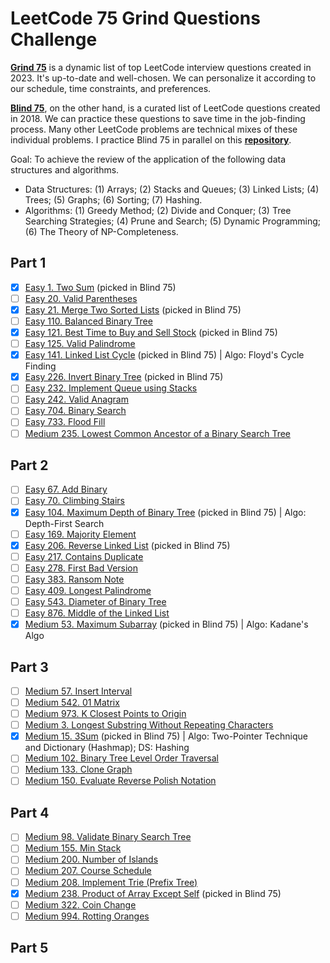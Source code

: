 # LeetCode 75 Grind Questions Challenge

[**Grind 75**](https://www.techinterviewhandbook.org/grind75) is a dynamic list of top LeetCode interview questions created in 2023. It's up-to-date and well-chosen. We can personalize it according to our schedule, time constraints, and preferences. 

[**Blind 75**](https://www.teamblind.com/post/New-Year-Gift---Curated-List-of-Top-75-LeetCode-Questions-to-Save-Your-Time-OaM1orEU), on the other hand, is a curated list of LeetCode questions created in 2018. We can practice these questions to save time in the job-finding process. Many other LeetCode problems are technical mixes of these individual problems. I practice Blind 75 in parallel on this [**repository**](https://github.com/open-minded13/2023_LeetCode_Blind_75_Questions_Challenge).

Goal: To achieve the review of the application of the following data structures and algorithms.

- Data Structures: (1) Arrays; (2) Stacks and Queues; (3) Linked Lists; (4) Trees; (5) Graphs; (6) Sorting; (7) Hashing.
- Algorithms: (1) Greedy Method; (2) Divide and Conquer; (3) Tree Searching Strategies; (4) Prune and Search; (5) Dynamic Programming; (6) The Theory of NP-Completeness.

## Part 1

- [x] [Easy 1. Two Sum](https://leetcode.com/problems/two-sum/) (picked in Blind 75)
- [ ] [Easy 20. Valid Parentheses](https://leetcode.com/problems/valid-parentheses/)
- [x] [Easy 21. Merge Two Sorted Lists](https://leetcode.com/problems/merge-two-sorted-lists/) (picked in Blind 75)
- [ ] [Easy 110. Balanced Binary Tree](https://leetcode.com/problems/balanced-binary-tree/)
- [x] [Easy 121. Best Time to Buy and Sell Stock](https://leetcode.com/problems/best-time-to-buy-and-sell-stock/) (picked in Blind 75)
- [ ] [Easy 125. Valid Palindrome](https://leetcode.com/problems/valid-palindrome/)
- [x] [Easy 141. Linked List Cycle](https://leetcode.com/problems/linked-list-cycle/) (picked in Blind 75) | Algo: Floyd's Cycle Finding
- [x] [Easy 226. Invert Binary Tree](https://leetcode.com/problems/invert-binary-tree/) (picked in Blind 75)
- [ ] [Easy 232. Implement Queue using Stacks](https://leetcode.com/problems/implement-queue-using-stacks/)
- [ ] [Easy 242. Valid Anagram](https://leetcode.com/problems/valid-anagram/)
- [ ] [Easy 704. Binary Search](https://leetcode.com/problems/binary-search/)
- [ ] [Easy 733. Flood Fill](https://leetcode.com/problems/flood-fill/)
- [ ] [Medium 235. Lowest Common Ancestor of a Binary Search Tree](https://leetcode.com/problems/lowest-common-ancestor-of-a-binary-search-tree/)

## Part 2

- [ ] [Easy 67. Add Binary](https://leetcode.com/problems/add-binary/)
- [ ] [Easy 70. Climbing Stairs](https://leetcode.com/problems/climbing-stairs/)
- [x] [Easy 104. Maximum Depth of Binary Tree](https://leetcode.com/problems/maximum-depth-of-binary-tree/) (picked in Blind 75) | Algo: Depth-First Search
- [ ] [Easy 169. Majority Element](https://leetcode.com/problems/majority-element/)
- [x] [Easy 206. Reverse Linked List](https://leetcode.com/problems/reverse-linked-list/) (picked in Blind 75)
- [ ] [Easy 217. Contains Duplicate](https://leetcode.com/problems/contains-duplicate/)
- [ ] [Easy 278. First Bad Version](https://leetcode.com/problems/first-bad-version/)
- [ ] [Easy 383. Ransom Note](https://leetcode.com/problems/ransom-note/)
- [ ] [Easy 409. Longest Palindrome](https://leetcode.com/problems/longest-palindrome/)
- [ ] [Easy 543. Diameter of Binary Tree](https://leetcode.com/problems/diameter-of-binary-tree/)
- [ ] [Easy 876. Middle of the Linked List](https://leetcode.com/problems/middle-of-the-linked-list/)
- [x] [Medium 53. Maximum Subarray](https://leetcode.com/problems/maximum-subarray/) (picked in Blind 75) | Algo: Kadane's Algo

## Part 3

- [ ] [Medium 57. Insert Interval](https://leetcode.com/problems/insert-interval/)
- [ ] [Medium 542. 01 Matrix](https://leetcode.com/problems/01-matrix/)
- [ ] [Medium 973. K Closest Points to Origin](https://leetcode.com/problems/k-closest-points-to-origin/)
- [ ] [Medium 3. Longest Substring Without Repeating Characters](https://leetcode.com/problems/longest-substring-without-repeating-characters/)
- [x] [Medium 15. 3Sum](https://leetcode.com/problems/3sum/) (picked in Blind 75) | Algo: Two-Pointer Technique and Dictionary (Hashmap); DS: Hashing
- [ ] [Medium 102. Binary Tree Level Order Traversal](https://leetcode.com/problems/binary-tree-level-order-traversal/)
- [ ] [Medium 133. Clone Graph](https://leetcode.com/problems/clone-graph/)
- [ ] [Medium 150. Evaluate Reverse Polish Notation](https://leetcode.com/problems/evaluate-reverse-polish-notation/)

## Part 4

- [ ] [Medium 98. Validate Binary Search Tree](https://leetcode.com/problems/validate-binary-search-tree/)
- [ ] [Medium 155. Min Stack](https://leetcode.com/problems/min-stack/)
- [ ] [Medium 200. Number of Islands](https://leetcode.com/problems/number-of-islands/)
- [ ] [Medium 207. Course Schedule](https://leetcode.com/problems/course-schedule/)
- [ ] [Medium 208. Implement Trie (Prefix Tree)](https://leetcode.com/problems/implement-trie-prefix-tree/)
- [x] [Medium 238. Product of Array Except Self](https://leetcode.com/problems/product-of-array-except-self/) (picked in Blind 75)
- [ ] [Medium 322. Coin Change](https://leetcode.com/problems/coin-change/)
- [ ] [Medium 994. Rotting Oranges](https://leetcode.com/problems/rotting-oranges/)

## Part 5

